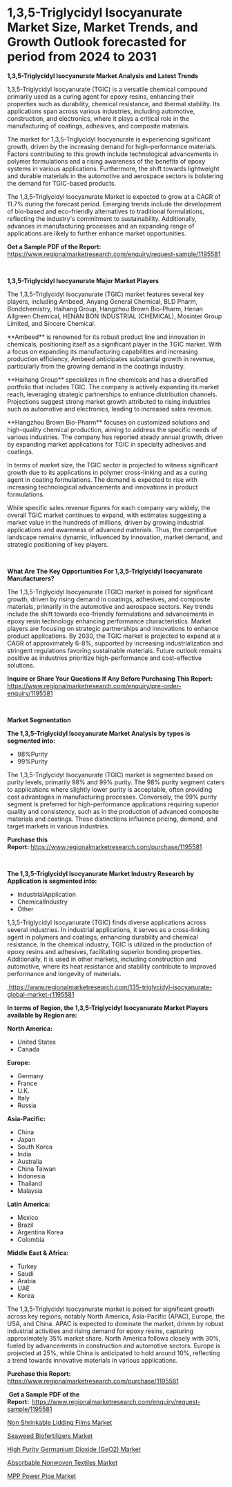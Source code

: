 <p><h1>1,3,5-Triglycidyl Isocyanurate Market Size, Market Trends, and Growth Outlook forecasted for period from 2024 to 2031</h1></p><p><strong>1,3,5-Triglycidyl Isocyanurate Market Analysis and Latest Trends</strong></p>
<p><p>1,3,5-Triglycidyl Isocyanurate (TGIC) is a versatile chemical compound primarily used as a curing agent for epoxy resins, enhancing their properties such as durability, chemical resistance, and thermal stability. Its applications span across various industries, including automotive, construction, and electronics, where it plays a critical role in the manufacturing of coatings, adhesives, and composite materials.</p><p>The market for 1,3,5-Triglycidyl Isocyanurate is experiencing significant growth, driven by the increasing demand for high-performance materials. Factors contributing to this growth include technological advancements in polymer formulations and a rising awareness of the benefits of epoxy systems in various applications. Furthermore, the shift towards lightweight and durable materials in the automotive and aerospace sectors is bolstering the demand for TGIC-based products.</p><p>The 1,3,5-Triglycidyl Isocyanurate Market is expected to grow at a CAGR of 11.7% during the forecast period. Emerging trends include the development of bio-based and eco-friendly alternatives to traditional formulations, reflecting the industry's commitment to sustainability. Additionally, advances in manufacturing processes and an expanding range of applications are likely to further enhance market opportunities.</p></p>
<p><strong>Get a Sample PDF of the Report:&nbsp;</strong> <a href="https://www.regionalmarketresearch.com/enquiry/request-sample/1195581">https://www.regionalmarketresearch.com/enquiry/request-sample/1195581</a></p>
<p>&nbsp;</p>
<p><strong>1,3,5-Triglycidyl Isocyanurate Major Market Players</strong></p>
<p><p>The 1,3,5-Triglycidyl Isocyanurate (TGIC) market features several key players, including Ambeed, Anyang General Chemical, BLD Pharm, Bondchemistry, Haihang Group, Hangzhou Brown Bio-Pharm, Henan Allgreen Chemical, HENAN BON INDUSTRIAL (CHEMICAL), Mosinter Group Limited, and Sincere Chemical. </p><p>**Ambeed** is renowned for its robust product line and innovation in chemicals, positioning itself as a significant player in the TGIC market. With a focus on expanding its manufacturing capabilities and increasing production efficiency, Ambeed anticipates substantial growth in revenue, particularly from the growing demand in the coatings industry.</p><p>**Haihang Group** specializes in fine chemicals and has a diversified portfolio that includes TGIC. The company is actively expanding its market reach, leveraging strategic partnerships to enhance distribution channels. Projections suggest strong market growth attributed to rising industries such as automotive and electronics, leading to increased sales revenue.</p><p>**Hangzhou Brown Bio-Pharm** focuses on customized solutions and high-quality chemical production, aiming to address the specific needs of various industries. The company has reported steady annual growth, driven by expanding market applications for TGIC in specialty adhesives and coatings.</p><p>In terms of market size, the TGIC sector is projected to witness significant growth due to its applications in polymer cross-linking and as a curing agent in coating formulations. The demand is expected to rise with increasing technological advancements and innovations in product formulations. </p><p>While specific sales revenue figures for each company vary widely, the overall TGIC market continues to expand, with estimates suggesting a market value in the hundreds of millions, driven by growing industrial applications and awareness of advanced materials. Thus, the competitive landscape remains dynamic, influenced by innovation, market demand, and strategic positioning of key players.</p></p>
<p>&nbsp;</p>
<p><strong>What Are The Key Opportunities For 1,3,5-Triglycidyl Isocyanurate Manufacturers?</strong></p>
<p><p>The 1,3,5-Triglycidyl Isocyanurate (TGIC) market is poised for significant growth, driven by rising demand in coatings, adhesives, and composite materials, primarily in the automotive and aerospace sectors. Key trends include the shift towards eco-friendly formulations and advancements in epoxy resin technology enhancing performance characteristics. Market players are focusing on strategic partnerships and innovations to enhance product applications. By 2030, the TGIC market is projected to expand at a CAGR of approximately 6-8%, supported by increasing industrialization and stringent regulations favoring sustainable materials. Future outlook remains positive as industries prioritize high-performance and cost-effective solutions.</p></p>
<p><strong>Inquire or Share Your Questions If Any Before Purchasing This Report:</strong> <a href="https://www.regionalmarketresearch.com/enquiry/pre-order-enquiry/1195581">https://www.regionalmarketresearch.com/enquiry/pre-order-enquiry/1195581</a></p>
<p>&nbsp;</p>
<p><strong>Market Segmentation</strong></p>
<p><strong>The 1,3,5-Triglycidyl Isocyanurate Market Analysis by types is segmented into:</strong></p>
<p><ul><li>98%Purity</li><li>99%Purity</li></ul></p>
<p><p>The 1,3,5-Triglycidyl Isocyanurate (TGIC) market is segmented based on purity levels, primarily 98% and 99% purity. The 98% purity segment caters to applications where slightly lower purity is acceptable, often providing cost advantages in manufacturing processes. Conversely, the 99% purity segment is preferred for high-performance applications requiring superior quality and consistency, such as in the production of advanced composite materials and coatings. These distinctions influence pricing, demand, and target markets in various industries.</p></p>
<p><strong>Purchase this Report:&nbsp;</strong><a href="https://www.regionalmarketresearch.com/purchase/1195581">https://www.regionalmarketresearch.com/purchase/1195581</a></p>
<p>&nbsp;</p>
<p><strong>The 1,3,5-Triglycidyl Isocyanurate Market Industry Research by Application is segmented into:</strong></p>
<p><ul><li>IndustrialApplication</li><li>ChemicalIndustry</li><li>Other</li></ul></p>
<p><p>1,3,5-Triglycidyl Isocyanurate (TGIC) finds diverse applications across several industries. In industrial applications, it serves as a cross-linking agent in polymers and coatings, enhancing durability and chemical resistance. In the chemical industry, TGIC is utilized in the production of epoxy resins and adhesives, facilitating superior bonding properties. Additionally, it is used in other markets, including construction and automotive, where its heat resistance and stability contribute to improved performance and longevity of materials.</p></p>
<p><a href="https://www.regionalmarketresearch.com/135-triglycidyl-isocyanurate-global-market-r1195581">&nbsp;https://www.regionalmarketresearch.com/135-triglycidyl-isocyanurate-global-market-r1195581</a></p>
<p><strong>In terms of Region, the 1,3,5-Triglycidyl Isocyanurate Market Players available by Region are:</strong></p>
<p>
    <p> <strong> North America: </strong>
        <ul>
            <li>United States</li>
            <li>Canada</li>
        </ul>
        </p> 
    <p> <strong> Europe: </strong>
        <ul>
            <li>Germany</li>
            <li>France</li>
            <li>U.K.</li>
            <li>Italy</li>
            <li>Russia</li>
        </ul>
        </p> 
    <p> <strong> Asia-Pacific: </strong>
        <ul>
            <li>China</li>
            <li>Japan</li>
            <li>South Korea</li>
            <li>India</li>
            <li>Australia</li>
            <li>China Taiwan</li>
            <li>Indonesia</li>
            <li>Thailand</li>
            <li>Malaysia</li>
        </ul>
        </p> 
    <p> <strong> Latin America: </strong>
        <ul>
            <li>Mexico</li>
            <li>Brazil</li>
            <li>Argentina Korea</li>
            <li>Colombia</li>
        </ul>
        </p> 
    <p> <strong> Middle East & Africa: </strong>
        <ul>
            <li>Turkey</li>
            <li>Saudi</li>
            <li>Arabia</li>
            <li>UAE</li>
            <li>Korea</li>
        </ul>
    </p>
    </p>
<p><p>The 1,3,5-Triglycidyl Isocyanurate market is poised for significant growth across key regions, notably North America, Asia-Pacific (APAC), Europe, the USA, and China. APAC is expected to dominate the market, driven by robust industrial activities and rising demand for epoxy resins, capturing approximately 35% market share. North America follows closely with 30%, fueled by advancements in construction and automotive sectors. Europe is projected at 25%, while China is anticipated to hold around 10%, reflecting a trend towards innovative materials in various applications.</p></p>
<p><strong>Purchase this Report: </strong><a href="https://www.regionalmarketresearch.com/purchase/1195581">https://www.regionalmarketresearch.com/purchase/1195581</a></p>
<p>&nbsp;<strong>Get a Sample PDF of the Report:&nbsp;&nbsp;</strong><a href="https://www.regionalmarketresearch.com/enquiry/request-sample/1195581">https://www.regionalmarketresearch.com/enquiry/request-sample/1195581</a></p>
<p><strong></strong></p>
<p><p><a href="https://medium.com/@alfonsokrtrtajcik8i9876/non-shrinkable-lidding-films-market-report-by-product-type-polyethylene-pe-polypropylene-0ecb0898f560?postPublishedType=repub">Non Shrinkable Lidding Films Market</a></p><p><a href="https://issuu.com/reportprime-2/docs/seaweed-biofertilizers-market-size-_4fb348f0b53cb8">Seaweed Biofertilizers Market</a></p><p><a href="https://issuu.com/reportprime-2/docs/high-purity-germanium-dioxide-geo2-_64471e45e44ddf">High Purity Germanium Dioxide (GeO2) Market</a></p><p><a href="https://medium.com/@alfonsokrtrtajcik8i9876/future-trends-in-global-absorbable-nonwoven-textiles-market-market-insights-and-analysis-from-2024-46b65f53a7da?postPublishedType=repub">Absorbable Nonwoven Textiles Market</a></p><p><a href="https://github.com/MaryNelson695/Market-Research-Report-List-1/blob/main/mpp-power-pipe-market.md">MPP Power Pipe Market</a></p></p>